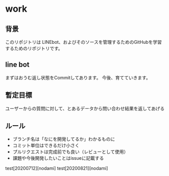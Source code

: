 # work

## 背景

このリポジトリは
LINEbot、およびそのソースを管理するためのGitHubを学習するためのリポジトリです。

## line bot

まずはおうむ返し状態をCommitしてあります。
今後、育てていきます。

## 暫定目標

ユーザーからの質問に対して、とあるデータから問い合わせ結果を返してあげる

## ルール

- ブランチ名は「なにを開発してるか」わかるものに
- コミット単位はできるだけ小さく
- プルリクエストは完成前でも良い（レビューとして使用）
- 課題や今後開発したいことはissueに記載する

test[20200712][nodami]
test[20200821][nodami]